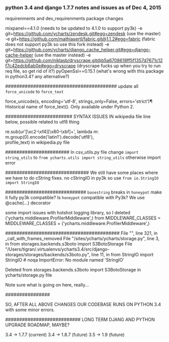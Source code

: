 ### python 3.4 and django 1.7.7 notes and issues as of Dec 4, 2015

requirenments and dev_requirenments package changes

mixpanel==4.1.0 (needs to be updated to 4.1.0 to support py3k)
-e git+https://github.com/ycharts/zendesk.git#egg=zendesk (use the master)
-e git+https://github.com/mathiasertl/fabric.git@1.1.2#egg=fabric (fabric does not support py3k so use this fork instead)
-e git+https://github.com/ycharts/django_cache_helper.git#egg=django-cache-helper (use the master instead)
-e git+https://github.com/niklasb/dryscrape.git@b5a6708618ff5f1357d7671c12f7c42edcb6ab0e#egg=dryscrape (dryscrape fucks up when you try to run req file,
so get rid of it?)
pyOpenSsl==0.15.1 (what's wrong with this package in python3.4? any alternative?)

########################################
update all `force_unicode` to `force_text`

force_unicode(s, encoding='utf-8', strings_only=False, errors='strict')¶
Historical name of force_text(). Only available under Python 2.


########################
SYNTAX ISSUES IN wikipedia file line below, possible related to utf8 thing

re.sub(ur'[\xc2-\xf4][\x80-\xbf]+', lambda m: m.group(0).encode('latin1').decode('utf8'),\
profile_text) in wikipedia.py file


#######################
In csv_utils.py file
change `import string_utils` to `from ycharts.utils import string_utils` otherwise import error


##############################
We still have some places where we have to do cString fixes. no cStringIO in py3k so use `from io.StringIO import StringIO`


#############################
`basestring` breaks in `honeypot` make it fully py3k compatible?
Is `honeypot` compatible with Py3k? We use @cache(...) decorator

some import issues with hotshot logging library, so I deleted ('ycharts.middleware.ProfilerMiddleware',) from
MIDDLEWARE_CLASSES = MIDDLEWARE_CLASSES + ('ycharts.middleware.ProfilerMiddleware',)


#########################################
  File "<frozen importlib._bootstrap>", line 321, in _call_with_frames_removed
  File "/sites/ycharts/ycharts/storage.py", line 3, in <module>
    from storages.backends.s3boto import S3BotoStorage
  File "/Users/tigran/.virtualenvs/ycharts3.4/src/django-storages/storages/backends/s3boto.py", line 11, in <module>
    from StringIO import StringIO  # noqa
ImportError: No module named 'StringIO'

Deleted from storages.backends.s3boto import S3BotoStorage in ycharts/storage.py file

Note sure what is going on here, really...

################

SO, AFTER ALL ABOVE CHANGES OUR CODEBASE RUNS ON PYTHON 3.4 with some minor errors.


###########################
LONG TERM DJANG AND PYTHON UPGRADE ROADMAP, MAYBE?

3.4 -> 1.7.7 (current)
3.4 -> 1.8.7 (future)
3.5 -> 1.9 (future)


